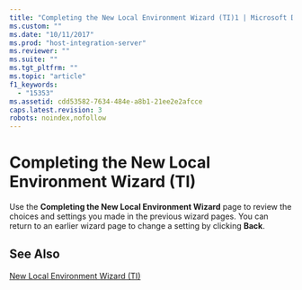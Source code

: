 ```yaml
---
title: "Completing the New Local Environment Wizard (TI)1 | Microsoft Docs"
ms.custom: ""
ms.date: "10/11/2017"
ms.prod: "host-integration-server"
ms.reviewer: ""
ms.suite: ""
ms.tgt_pltfrm: ""
ms.topic: "article"
f1_keywords: 
  - "15353"
ms.assetid: cdd53582-7634-484e-a8b1-21ee2e2afcce
caps.latest.revision: 3
robots: noindex,nofollow
---
```

# Completing the New Local Environment Wizard (TI)
Use the **Completing the New Local Environment Wizard** page to review the choices and settings you made in the previous wizard pages. You can return to an earlier wizard page to change a setting by clicking **Back**.  
  
## See Also  
 [New Local Environment Wizard (TI)](../core/new-local-environment-wizard-ti.md)